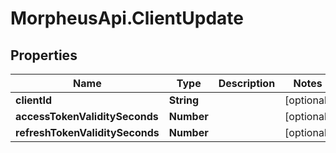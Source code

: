 # MorpheusApi.ClientUpdate

## Properties

Name | Type | Description | Notes
------------ | ------------- | ------------- | -------------
**clientId** | **String** |  | [optional] 
**accessTokenValiditySeconds** | **Number** |  | [optional] 
**refreshTokenValiditySeconds** | **Number** |  | [optional] 


